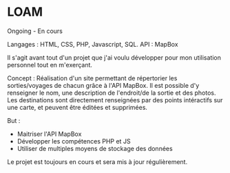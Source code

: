 # LOAM
Ongoing - En cours

Langages : HTML, CSS, PHP, Javascript, SQL.
API : MapBox


Il s'agit avant tout d'un projet que j'ai voulu développer pour mon utilisation personnel tout en m'exerçant.

Concept :
Réalisation d'un site permettant de répertorier les sorties/voyages de chacun grâce à l'API MapBox.
Il est possible d'y renseigner le nom, une description de l'endroit/de la sortie et des photos.
Les destinations sont directement renseignées par des points intéractifs sur une carte, et peuvent être éditées et supprimées.


But :
- Maitriser l'API MapBox
- Développer les compétences PHP et JS
- Utiliser de multiples moyens de stockage des données


Le projet est toujours en cours et sera mis à jour régulièrement.
